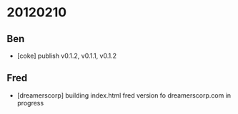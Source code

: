 # 20120210

## Ben
- [coke] publish v0.1.2, v0.1.1, v0.1.2



## Fred
- [dreamerscorp] building index.html fred version fo dreamerscorp.com in progress